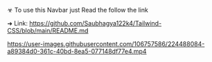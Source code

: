 
☣ To use this Navbar just Read the follow the link

➜ Link: https://github.com/Saubhagya122k4/Tailwind-CSS/blob/main/README.md

https://user-images.githubusercontent.com/106757586/224488084-a89384d0-361c-40bd-8ea5-077148df77e4.mp4

